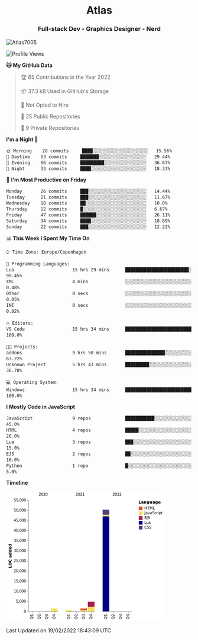 <h1 align="center">Atlas</h1>
<h3 align="center">Full-stack Dev - Graphics Designer - Nerd</h3>

<p><img align="center" src="https://github-readme-stats.vercel.app/api/top-langs?username=Atlas7005&show_icons=true&locale=en&layout=compact" alt="Atlas7005" /></p>

<!--START_SECTION:waka-->
![Profile Views](http://img.shields.io/badge/Profile%20Views-55-blue)

**🐱 My GitHub Data** 

> 🏆 65 Contributions in the Year 2022
 > 
> 📦 37.3 kB Used in GitHub's Storage 
 > 
> 🚫 Not Opted to Hire
 > 
> 📜 25 Public Repositories 
 > 
> 🔑 9 Private Repositories  
 > 
**I'm a Night 🦉** 

```text
🌞 Morning    28 commits     ████░░░░░░░░░░░░░░░░░░░░░   15.56% 
🌆 Daytime    53 commits     ███████░░░░░░░░░░░░░░░░░░   29.44% 
🌃 Evening    66 commits     █████████░░░░░░░░░░░░░░░░   36.67% 
🌙 Night      33 commits     ████░░░░░░░░░░░░░░░░░░░░░   18.33%

```
📅 **I'm Most Productive on Friday** 

```text
Monday       26 commits     ███░░░░░░░░░░░░░░░░░░░░░░   14.44% 
Tuesday      21 commits     ███░░░░░░░░░░░░░░░░░░░░░░   11.67% 
Wednesday    18 commits     ██░░░░░░░░░░░░░░░░░░░░░░░   10.0% 
Thursday     12 commits     █░░░░░░░░░░░░░░░░░░░░░░░░   6.67% 
Friday       47 commits     ██████░░░░░░░░░░░░░░░░░░░   26.11% 
Saturday     34 commits     ████░░░░░░░░░░░░░░░░░░░░░   18.89% 
Sunday       22 commits     ███░░░░░░░░░░░░░░░░░░░░░░   12.22%

```


📊 **This Week I Spent My Time On** 

```text
⌚︎ Time Zone: Europe/Copenhagen

💬 Programming Languages: 
Lua                      15 hrs 29 mins      ████████████████████████░   99.45% 
XML                      4 mins              ░░░░░░░░░░░░░░░░░░░░░░░░░   0.48% 
Other                    0 secs              ░░░░░░░░░░░░░░░░░░░░░░░░░   0.05% 
INI                      0 secs              ░░░░░░░░░░░░░░░░░░░░░░░░░   0.02%

🔥 Editors: 
VS Code                  15 hrs 34 mins      █████████████████████████   100.0%

🐱‍💻 Projects: 
addons                   9 hrs 50 mins       ███████████████░░░░░░░░░░   63.22% 
Unknown Project          5 hrs 43 mins       █████████░░░░░░░░░░░░░░░░   36.78%

💻 Operating System: 
Windows                  15 hrs 34 mins      █████████████████████████   100.0%

```

**I Mostly Code in JavaScript** 

```text
JavaScript               9 repos             ███████████░░░░░░░░░░░░░░   45.0% 
HTML                     4 repos             █████░░░░░░░░░░░░░░░░░░░░   20.0% 
Lua                      3 repos             ███░░░░░░░░░░░░░░░░░░░░░░   15.0% 
EJS                      2 repos             ██░░░░░░░░░░░░░░░░░░░░░░░   10.0% 
Python                   1 repo              █░░░░░░░░░░░░░░░░░░░░░░░░   5.0%

```


**Timeline**

![Chart not found](https://raw.githubusercontent.com/Atlas7005/Atlas7005/master/charts/bar_graph.png) 


 Last Updated on 19/02/2022 18:43:09 UTC
<!--END_SECTION:waka-->
